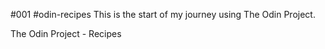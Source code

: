 #001 #odin-recipes
This is the start of my journey using The Odin Project.

The Odin Project - Recipes

